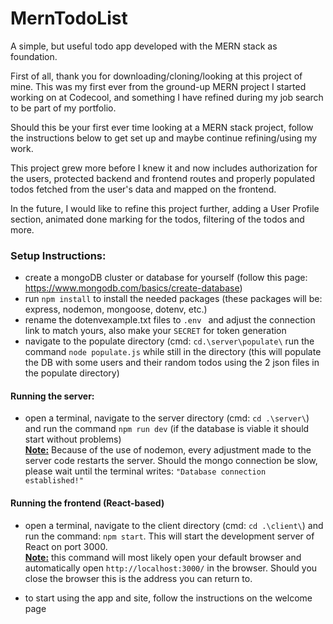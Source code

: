 # MernTodoList

A simple, but useful todo app developed with the MERN stack as foundation.

First of all, thank you for downloading/cloning/looking at this project of mine. This was my first ever from the
ground-up MERN project I started working on at Codecool, and something I have refined during my job search to be part of
my portfolio.

Should this be your first ever time looking at a MERN stack project, follow the instructions below to get set up and
maybe continue refining/using my work.

This project grew more before I knew it and now includes authorization for the users, protected backend and frontend
routes and properly populated todos fetched from the user's data and mapped on the frontend.

In the future, I would like to refine this project further, adding a User Profile section, animated done marking for the
todos, filtering of the todos and more.

### Setup Instructions:

- create a mongoDB cluster or database for yourself (follow this page: https://www.mongodb.com/basics/create-database)
- run ` npm install ` to install the needed packages (these packages will be: express, nodemon, mongoose, dotenv, etc.)
- rename the dotenvexample.txt files to `.env ` and adjust the connection link to match yours, also make your `SECRET`
  for token generation
- navigate to the populate directory (cmd: `cd.\server\populate\` run the command `node populate.js` while still in the
  directory (this will populate the DB with some users and
  their random todos using the 2 json files in the populate directory)

#### Running the server:

- open a terminal, navigate to the server directory (cmd: `cd .\server\`) and run the command ` npm run dev ` (if the
  database is viable it should start without problems)<br>
  <b><u>Note:</u></b> Because of the use of nodemon, every adjustment made to the server code restarts the server.
  Should the mongo connection be slow, please wait until the terminal writes: ` "Database connection established!" `

#### Running the frontend (React-based)

- open a terminal, navigate to the client directory (cmd: `cd .\client\`) and run the command: `npm start`. This will
  start the development server of React on port 3000. <br>
  <b><u>Note:</u></b> this command will most likely open your default browser and automatically
  open `http://localhost:3000/` in the browser. Should you close the browser this is the address you can return to.

- to start using the app and site, follow the instructions on the welcome page
